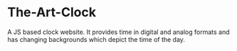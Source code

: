 # The-Art-Clock
A JS based clock website.
It provides time in digital and analog formats and has changing backgrounds which depict the time of the day.
